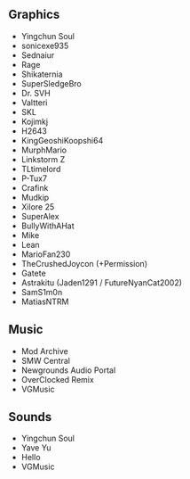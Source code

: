 ## Graphics

- Yingchun Soul
- sonicexe935
- Sednaiur
- Rage
- Shikaternia
- SuperSledgeBro
- Dr. SVH
- Valtteri
- SKL
- Kojimkj
- H2643
- KingGeoshiKoopshi64
- MurphMario
- Linkstorm Z
- TLtimelord
- P-Tux7
- Crafink
- Mudkip
- Xilore 25
- SuperAlex
- BullyWithAHat
- Mike
- Lean
- MarioFan230
- TheCrushedJoycon (+Permission)
- Gatete
- Astrakitu (Jaden1291 / FutureNyanCat2002)
- SamS1m0n
- MatiasNTRM

## Music

- Mod Archive
- SMW Central
- Newgrounds Audio Portal
- OverClocked Remix
- VGMusic

## Sounds

- Yingchun Soul
- Yave Yu
- Hello
- VGMusic